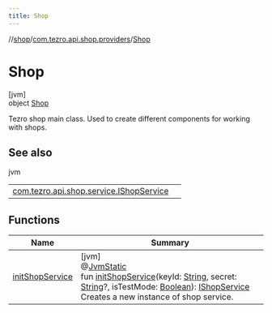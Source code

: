 ```yaml
---
title: Shop
---
```

//[shop](../../../index.html)/[com.tezro.api.shop.providers](../index.html)/[Shop](index.html)



# Shop



[jvm]\
object [Shop](index.html)

Tezro shop main class. Used to create different components for working with shops.



## See also


jvm

| | |
|---|---|
| [com.tezro.api.shop.service.IShopService](../../com.tezro.api.shop.service/-i-shop-service/index.html) |  |



## Functions


| Name | Summary |
|---|---|
| [initShopService](init-shop-service.html) | [jvm]<br>@[JvmStatic](https://kotlinlang.org/api/latest/jvm/stdlib/kotlin.jvm/-jvm-static/index.html)<br>fun [initShopService](init-shop-service.html)(keyId: [String](https://kotlinlang.org/api/latest/jvm/stdlib/kotlin/-string/index.html), secret: [String](https://kotlinlang.org/api/latest/jvm/stdlib/kotlin/-string/index.html)?, isTestMode: [Boolean](https://kotlinlang.org/api/latest/jvm/stdlib/kotlin/-boolean/index.html)): [IShopService](../../com.tezro.api.shop.service/-i-shop-service/index.html)<br>Creates a new instance of shop service. |

